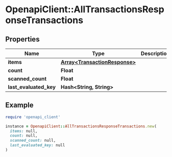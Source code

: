 # OpenapiClient::AllTransactionsResponseTransactions

## Properties

| Name | Type | Description | Notes |
| ---- | ---- | ----------- | ----- |
| **items** | [**Array&lt;TransactionResponse&gt;**](TransactionResponse.md) |  |  |
| **count** | **Float** |  |  |
| **scanned_count** | **Float** |  |  |
| **last_evaluated_key** | **Hash&lt;String, String&gt;** |  |  |

## Example

```ruby
require 'openapi_client'

instance = OpenapiClient::AllTransactionsResponseTransactions.new(
  items: null,
  count: null,
  scanned_count: null,
  last_evaluated_key: null
)
```

